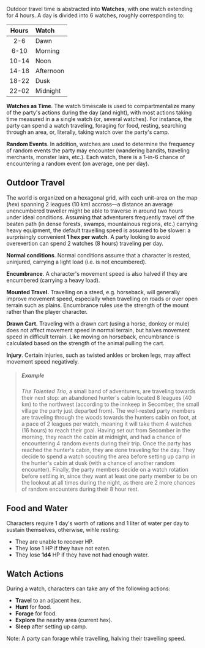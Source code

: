 Outdoor travel time is abstracted into **Watches**, with one watch extending for 4 hours. A day is divided into 6 watches, roughly corresponding to:

| Hours | Watch |
|:----:|:-------------|
| 2-6  | Dawn |
| 6-10  | Morning |
| 10-14 | Noon |
| 14-18 | Afternoon |
| 18-22 | Dusk |
| 22-02 | Midnight |

**Watches as Time**. The watch timescale is used to compartmentalize many of the party's actions during the day (and night), with most actions taking time measured in a a single watch (or, several watches). For instance, the party can spend a watch traveling, foraging for food, resting, searching through an area, or, literally, taking watch over the party's camp.

**Random Events**. In addition, watches are used to determine the frequency of random events the party may encounter (wandering bandits, traveling merchants, monster lairs, etc.). Each watch, there is a 1-in-6 chance of encountering a random event (on average, one per day).

## Outdoor Travel

The world is organized on a hexagonal grid, with each unit-area on the map (_hex_) spanning 2 leagues (10 km) accross—a distance an average unencumbered traveller might be able to traverse in around two hours under ideal conditions. Assuming that adventurers frequently travel off the beaten path (in dense forests, swamps, mountainous regions, etc.) carrying heavy equipment, the default travelling speed is assumed to be slower: a surprisingly convenient **1 hex per watch**. A party looking to avoid overexertion can spend 2 watches (8 hours) traveling per day.

**Normal conditions**. Normal conditions assume that a character is rested, uninjured, carrying a light load (i.e. is not encumbered).

**Encumbrance**. A character's movement speed is also halved if they are encumbered (carrying a heavy load).

**Mounted Travel.** Travelling on a steed, e.g. horseback, will generally improve movement speed, especially when travelling on roads or over open terrain such as plains. Encumbrance rules use the strength of the mount rather than the player character.

**Drawn Cart.** Traveling with a drawn cart (using a horse, donkey or mule) does not affect movement speed in normal terrain, but halves movement speed in difficult terrain. Like moving on horseback, encumbrance is calculated based on the strength of the animal pulling the cart.

**Injury**. Certain injuries, such as twisted ankles or broken legs, may affect movement speed negatively.

> ##### Example
> *The Talented Trio*, a small band of adventurers, are traveling towards their next stop: an abandoned hunter's cabin located 8 leagues (40 km) to the northwest (according to the innkeep in Secomber, the small village the party just departed from). The well-rested party members are traveling through the woods towards the hunters cabin on foot, at a pace of 2 leagues per watch, meaning it will take them 4 watches (16 hours) to reach their goal. Having set out from Secomber in the morning, they reach the cabin at midnight, and had a chance of encountering 4 random events during their trip. Once the party has reached the hunter's cabin, they are done traveling for the day. They decide to spend a watch scouting the area before setting up camp in the hunter's cabin at dusk (with a chance of another random encounter). Finally, the party members decide on a watch rotation before settling in, since they want at least one party member to be on the lookout at all times during the night, as there are 2 more chances of random encounters during their 8 hour rest.

## Food and Water
Characters require 1 day's worth of rations and 1 liter of water per day to sustain themselves, otherwise, wihle resting:
* They are unable to recover HP.
* They lose 1 HP if they have not eaten.
* They lose **1d4** HP if they have not had enough water.

## Watch Actions
During a watch, characters can take any of the following actions:
* **Travel** to an adjacent hex.
* **Hunt** for food.
* **Forage** for food.
* **Explore** the nearby area (current hex).
* **Sleep** after setting up camp.

Note: A party can forage while travelling, halving their travelling speed.
